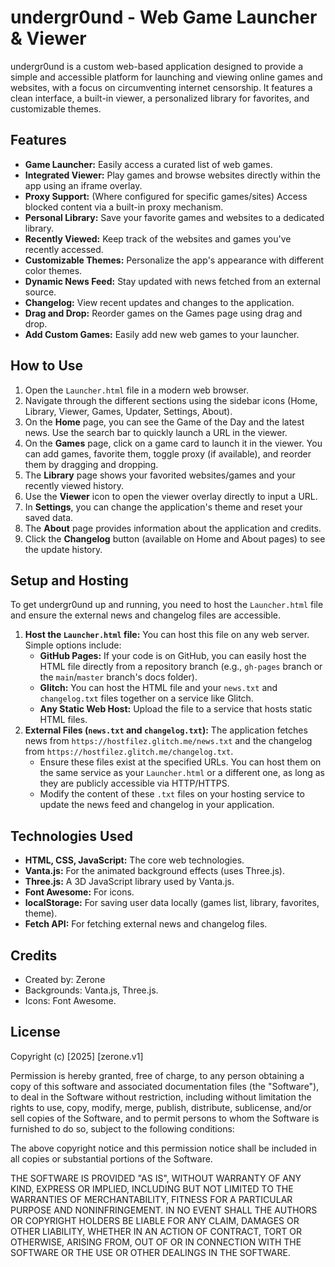 # undergr0und - Web Game Launcher & Viewer

undergr0und is a custom web-based application designed to provide a simple and accessible platform for launching and viewing online games and websites, with a focus on circumventing internet censorship. It features a clean interface, a built-in viewer, a personalized library for favorites, and customizable themes.

## Features

* **Game Launcher:** Easily access a curated list of web games.
* **Integrated Viewer:** Play games and browse websites directly within the app using an iframe overlay.
* **Proxy Support:** (Where configured for specific games/sites) Access blocked content via a built-in proxy mechanism.
* **Personal Library:** Save your favorite games and websites to a dedicated library.
* **Recently Viewed:** Keep track of the websites and games you've recently accessed.
* **Customizable Themes:** Personalize the app's appearance with different color themes.
* **Dynamic News Feed:** Stay updated with news fetched from an external source.
* **Changelog:** View recent updates and changes to the application.
* **Drag and Drop:** Reorder games on the Games page using drag and drop.
* **Add Custom Games:** Easily add new web games to your launcher.

## How to Use

1.  Open the `Launcher.html` file in a modern web browser.
2.  Navigate through the different sections using the sidebar icons (Home, Library, Viewer, Games, Updater, Settings, About).
3.  On the **Home** page, you can see the Game of the Day and the latest news. Use the search bar to quickly launch a URL in the viewer.
4.  On the **Games** page, click on a game card to launch it in the viewer. You can add games, favorite them, toggle proxy (if available), and reorder them by dragging and dropping.
5.  The **Library** page shows your favorited websites/games and your recently viewed history.
6.  Use the **Viewer** icon to open the viewer overlay directly to input a URL.
7.  In **Settings**, you can change the application's theme and reset your saved data.
8.  The **About** page provides information about the application and credits.
9.  Click the **Changelog** button (available on Home and About pages) to see the update history.

## Setup and Hosting

To get undergr0und up and running, you need to host the `Launcher.html` file and ensure the external news and changelog files are accessible.

1.  **Host the `Launcher.html` file:** You can host this file on any web server. Simple options include:
    * **GitHub Pages:** If your code is on GitHub, you can easily host the HTML file directly from a repository branch (e.g., `gh-pages` branch or the `main`/`master` branch's docs folder).
    * **Glitch:** You can host the HTML file and your `news.txt` and `changelog.txt` files together on a service like Glitch.
    * **Any Static Web Host:** Upload the file to a service that hosts static HTML files.
2.  **External Files (`news.txt` and `changelog.txt`):** The application fetches news from `https://hostfilez.glitch.me/news.txt` and the changelog from `https://hostfilez.glitch.me/changelog.txt`.
    * Ensure these files exist at the specified URLs. You can host them on the same service as your `Launcher.html` or a different one, as long as they are publicly accessible via HTTP/HTTPS.
    * Modify the content of these `.txt` files on your hosting service to update the news feed and changelog in your application.

## Technologies Used

* **HTML, CSS, JavaScript:** The core web technologies.
* **Vanta.js:** For the animated background effects (uses Three.js).
* **Three.js:** A 3D JavaScript library used by Vanta.js.
* **Font Awesome:** For icons.
* **localStorage:** For saving user data locally (games list, library, favorites, theme).
* **Fetch API:** For fetching external news and changelog files.

## Credits

* Created by: Zerone
* Backgrounds: Vanta.js, Three.js.
* Icons: Font Awesome.

## License
Copyright (c) [2025] [zerone.v1]

Permission is hereby granted, free of charge, to any person obtaining a copy of this software and associated documentation files (the "Software"), to deal in the Software without restriction, including without limitation the rights to use, copy, modify, merge, publish, distribute, sublicense, and/or sell copies of the Software, and to permit persons to whom the Software is furnished to do so, subject to the following conditions:

The above copyright notice and this permission notice shall be included in all copies or substantial portions of the Software.

THE SOFTWARE IS PROVIDED "AS IS", WITHOUT WARRANTY OF ANY KIND, EXPRESS OR IMPLIED, INCLUDING BUT NOT LIMITED TO THE WARRANTIES OF MERCHANTABILITY, FITNESS FOR A PARTICULAR PURPOSE AND NONINFRINGEMENT. IN NO EVENT SHALL THE AUTHORS OR COPYRIGHT HOLDERS BE LIABLE FOR ANY CLAIM, DAMAGES OR OTHER LIABILITY, WHETHER IN AN ACTION OF CONTRACT, TORT OR OTHERWISE, ARISING FROM, OUT OF OR IN CONNECTION WITH THE SOFTWARE OR THE USE OR OTHER DEALINGS IN THE SOFTWARE.

